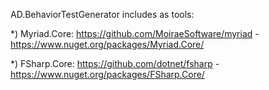 ﻿AD.BehaviorTestGenerator includes as tools:

*) Myriad.Core: https://github.com/MoiraeSoftware/myriad - https://www.nuget.org/packages/Myriad.Core/

*) FSharp.Core: https://github.com/dotnet/fsharp - https://www.nuget.org/packages/FSharp.Core/
